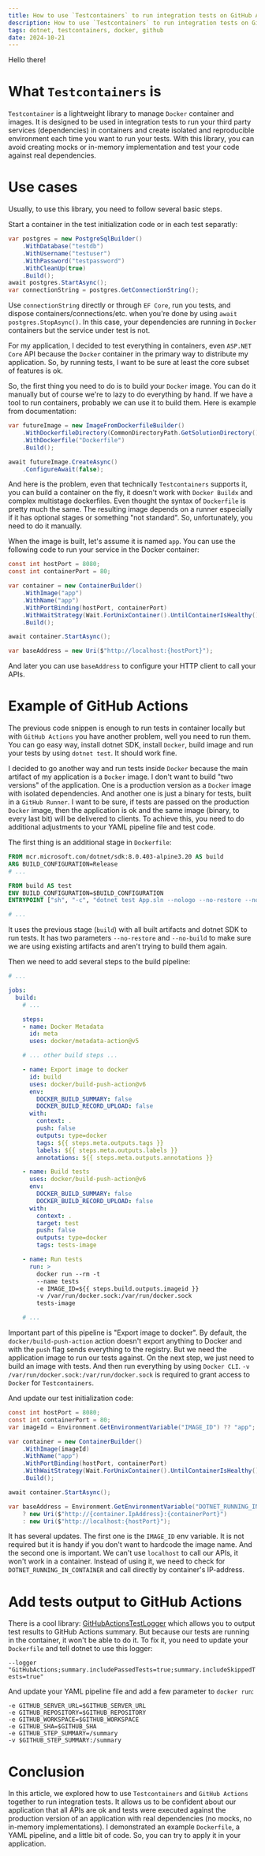 ```yaml
---
title: How to use `Testcontainers` to run integration tests on GitHub Actions
description: How to use `Testcontainers` to run integration tests on GitHub Actions
tags: dotnet, testcontainers, docker, github
date: 2024-10-21
---
```


Hello there!

# What `Testcontainers` is

`Testcontainer` is a lightweight library to manage `Docker` container and images. It is designed to be used in integration tests to run your third party services (dependencies) in containers and create isolated and reproducible environment each time you want to run your tests. With this library, you can avoid creating mocks or in-memory implementation and test your code against real dependencies.

# Use cases

Usually, to use this library, you need to follow several basic steps.

Start a container in the test initialization code or in each test separatly:

```csharp
var postgres = new PostgreSqlBuilder()
    .WithDatabase("testdb")
    .WithUsername("testuser")
    .WithPassword("testpassword")
    .WithCleanUp(true)
    .Build();
await postgres.StartAsync();
var connectionString = postgres.GetConnectionString();
```

Use `connectionString` directly or through `EF Core`, run you tests, and dispose containers/connections/etc. when you're done by using `await postgres.StopAsync()`. In this case, your dependencies are running in `Docker` containers but the service under test is not.

For my application, I decided to test everything in containers, even `ASP.NET Core` API because the `Docker` container in the primary way to distribute my application. So, by running tests, I want to be sure at least the core subset of features is ok. 

So, the first thing you need to do is to build your `Docker` image. You can do it manually but of course we're to lazy to do everything by hand. If we have a tool to run containers, probably we can use it to build them. Here is example from documentation:

```csharp
var futureImage = new ImageFromDockerfileBuilder()
    .WithDockerfileDirectory(CommonDirectoryPath.GetSolutionDirectory(), string.Empty)
    .WithDockerfile("Dockerfile")
    .Build();

await futureImage.CreateAsync()
    .ConfigureAwait(false);
```

And here is the problem, even that technically `Testcontainers` supports it, you can build a container on the fly, it doesn't work with `Docker Buildx` and complex multistage dockerfiles. Even thought the syntax of `Dockerfile` is pretty much the same. The resulting image depends on a runner especially if it has optional stages or something "not standard". So, unfortunately, you need to do it manually.

When the image is built, let's assume it is named `app`. You can use the following code to run your service in the Docker container:

```csharp
const int hostPort = 8080;
const int containerPort = 80;

var container = new ContainerBuilder()
    .WithImage("app")
    .WithName("app")
    .WithPortBinding(hostPort, containerPort)
    .WithWaitStrategy(Wait.ForUnixContainer().UntilContainerIsHealthy())
    .Build();

await container.StartAsync();

var baseAddress = new Uri($"http://localhost:{hostPort}");
```

And later you can use `baseAddress` to configure your HTTP client to call your APIs.

# Example of GitHub Actions

The previous code snippen is enough to run tests in container locally but with `GitHub Actions` you have another problem, well you need to run them. You can go easy way, install dotnet SDK, install `Docker`, build image and run your tests by using `dotnet test`. It should work fine. 

I decided to go another way and run tests inside `Docker` because the main artifact of my application is a `Docker` image. I don't want to build "two versions" of the application. One is a production version as a `Docker` image with isolated dependencies. And another one is just a binary for tests, built in a `GitHub Runner`. I want to be sure, if tests are passed on the production `Docker` image, then the application is ok and the same image (binary, to every last bit) will be delivered to clients. To achieve this, you need to do additional adjustments to your YAML pipeline file and test code.

The first thing is an additional stage in `Dockerfile`:

```Dockerfile
FROM mcr.microsoft.com/dotnet/sdk:8.0.403-alpine3.20 AS build
ARG BUILD_CONFIGURATION=Release
# ...

FROM build AS test
ENV BUILD_CONFIGURATION=$BUILD_CONFIGURATION
ENTRYPOINT ["sh", "-c", "dotnet test App.sln --nologo --no-restore --no-build -c $BUILD_CONFIGURATION"]

# ...
```

It uses the previous stage (`build`) with all built artifacts and dotnet SDK to run tests. It has two parameters `--no-restore` and `--no-build` to make sure we are using existing artifacts and aren't trying to build them again.

Then we need to add several steps to the build pipeline:

```yaml
# ...

jobs:
  build:
    # ...

    steps:
    - name: Docker Metadata
      id: meta
      uses: docker/metadata-action@v5

    # ... other build steps ...

    - name: Export image to docker
      id: build
      uses: docker/build-push-action@v6
      env:
        DOCKER_BUILD_SUMMARY: false
        DOCKER_BUILD_RECORD_UPLOAD: false
      with:
        context: .
        push: false
        outputs: type=docker
        tags: ${{ steps.meta.outputs.tags }}
        labels: ${{ steps.meta.outputs.labels }}
        annotations: ${{ steps.meta.outputs.annotations }}

    - name: Build tests
      uses: docker/build-push-action@v6
      env:
        DOCKER_BUILD_SUMMARY: false
        DOCKER_BUILD_RECORD_UPLOAD: false
      with:
        context: .
        target: test
        push: false
        outputs: type=docker
        tags: tests-image

    - name: Run tests
      run: >
        docker run --rm -t
        --name tests
        -e IMAGE_ID=${{ steps.build.outputs.imageid }}
        -v /var/run/docker.sock:/var/run/docker.sock
        tests-image

    # ...
```

Important part of this pipeline is "Export image to docker". By default, the `docker/build-push-action` action doesn't export anything to Docker and with the `push` flag sends everything to the registry. But we need the application image to run our tests against. On the next step, we just need to build an image with tests. And then run everything by using `Docker CLI`. `-v /var/run/docker.sock:/var/run/docker.sock` is required to grant access to `Docker` for `Testcontainers`. 

And update our test initialization code:

```csharp
const int hostPort = 8080;
const int containerPort = 80;
var imageId = Environment.GetEnvironmentVariable("IMAGE_ID") ?? "app";

var container = new ContainerBuilder()
    .WithImage(imageId)
    .WithName("app")
    .WithPortBinding(hostPort, containerPort)
    .WithWaitStrategy(Wait.ForUnixContainer().UntilContainerIsHealthy())
    .Build();

await container.StartAsync();

var baseAddress = Environment.GetEnvironmentVariable("DOTNET_RUNNING_IN_CONTAINER") == "true"
    ? new Uri($"http://{container.IpAddress}:{containerPort}")
    : new Uri($"http://localhost:{hostPort}");
```

It has several updates. The first one is the `IMAGE_ID` env variable. It is not required but it is handy if you don't want to hardcode the image name. And the second one is important. We can't use `localhost` to call our APIs, it won't work in a container. Instead of using it, we need to check for `DOTNET_RUNNING_IN_CONTAINER` and call directly by container's IP-address.

# Add tests output to GitHub Actions

There is a cool library: [GitHubActionsTestLogger](https://www.nuget.org/packages/GitHubActionsTestLogger) which allows you to output test results to GitHub Actions summary. But because our tests are running in the container, it won't be able to do it. To fix it, you need to update your `Dockerfile` and tell dotnet to use this logger:

`--logger "GitHubActions;summary.includePassedTests=true;summary.includeSkippedTests=true"`

And update your YAML pipeline file and add a few parameter to `docker run`:

```
-e GITHUB_SERVER_URL=$GITHUB_SERVER_URL
-e GITHUB_REPOSITORY=$GITHUB_REPOSITORY
-e GITHUB_WORKSPACE=$GITHUB_WORKSPACE
-e GITHUB_SHA=$GITHUB_SHA
-e GITHUB_STEP_SUMMARY=/summary
-v $GITHUB_STEP_SUMMARY:/summary
```

# Conclusion

In this article, we explored how to use `Testcontainers` and `GitHub Actions` together to run integration tests. It allows us to be confident about our application that all APIs are ok and tests were executed against the production version of an application with real dependencies (no mocks, no in-memory implementations). I demonstrated an example `Dockerfile`, a YAML pipeline, and a little bit of code. So, you can try to apply it in your application.
